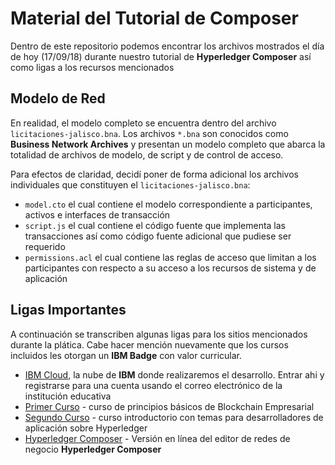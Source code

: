 # Material del Tutorial de Composer

Dentro de este repositorio podemos encontrar los archivos mostrados el día de hoy (17/09/18) durante nuestro tutorial de __Hyperledger Composer__ así como ligas a los recursos mencionados

## Modelo de Red ## 
En realidad, el modelo completo se encuentra dentro del archivo `licitaciones-jalisco.bna`. Los archivos `*.bna` son conocidos como __Business Network Archives__ y presentan un modelo completo que abarca la totalidad de archivos de modelo, de script y de control de acceso.

Para efectos de claridad, decidí poner de forma adicional los archivos individuales que constituyen el `licitaciones-jalisco.bna`:

* `model.cto` el cual contiene el modelo correspondiente a participantes, activos e interfaces de transacción
* `script.js` el cual contiene el código fuente que implementa las transacciones así como código fuente adicional que pudiese ser requerido
* `permissions.acl` el cual contiene las reglas de acceso que limitan a los participantes con respecto a su acceso a los recursos de sistema y de aplicación

## Ligas Importantes ##
A continuación se transcriben algunas ligas para los sitios mencionados durante la plática. Cabe hacer mención nuevamente que los cursos incluidos les otorgan un __IBM Badge__ con valor curricular.

* [IBM Cloud](http://www.bluemix.net), la nube de __IBM__ donde realizaremos el desarrollo. Entrar ahi y registrarse para una cuenta usando el correo electrónico de la institución educativa
* [Primer Curso](https://courses.cognitiveclass.ai/courses/course-v1:developerWorks+BC0101EN+v1/info) - curso de principios básicos de Blockchain Empresarial
* [Segundo Curso](https://developer.ibm.com/courses/all/ibm-blockchain-foundation-developer/) - curso introductorio con temas para desarrolladores de aplicación sobre Hyperledger
* [Hyperledger Composer](https://blockchaindevelop.mybluemix.net/) - Versión en línea del editor de redes de negocio __Hyperledger Composer__
